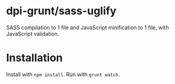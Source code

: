 # dpi-grunt/sass-uglify
SASS compilation to 1 file and JavaScript minification to 1 file, with JavaScript validation.

# Installation
Install with `npm install`.
Run with `grunt watch`.